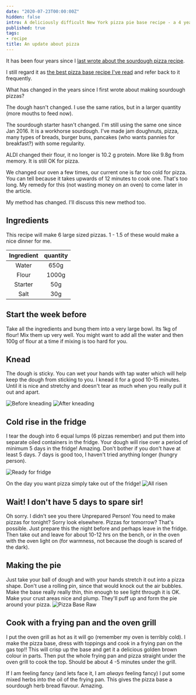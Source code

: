 ```yaml
---
date: "2020-07-23T00:00:00Z"
hidden: false
intro: A deliciously difficult New York pizza pie base recipe - a 4 year retrospective.
published: true
tags:
- recipe
title: An update about pizza
---
```


It has been four years since I [last wrote about the sourdough pizza recipe](/pizza-base-recipe-with-sourdough-starter/). 

I still regard it as [the best pizza base recipe I've
read](http://www.varasanos.com/PizzaRecipe.htm) and refer back to it frequently.

What has changed in the years since I first wrote about making sourdough pizzas?

The dough hasn't changed. I use the same ratios, but in a larger quantity
(more mouths to feed now).

The sourdough starter hasn't changed. I'm still using the same one since Jan 2016. It is a workhorse sourdough.
I've made jam doughnuts, pizza, many types of breads, burger buns, pancakes (who wants pannies for breakfast?)
with some regularity.

ALDI changed their flour, it no longer is 10.2 g protein. More like 9.8g from memory. It is still OK for pizza.

We changed our oven a few times, our current one is far too cold for pizza. You can tell because it takes upwards of 12 minutes
to cook one. That's too long. My remedy for this (not wasting money on an oven) to come later in the article.

My method has changed. I'll discuss this new method too.

## Ingredients
This recipe will make 6 large sized pizzas. 1 - 1.5 of these would make a nice
dinner for me.

| Ingredient | quantity |
| :--------: | :------: |
| Water      | 650g     |
| Flour      | 1000g    |
| Starter    | 50g      |
| Salt       | 30g      |


## Start the week before
Take all the ingredients and bung them into a very large bowl. Its 1kg of flour!
Mix them up very well. You might want to add all the water and then 100g of flour at a time
if mixing is too hard for you.

## Knead
The dough is sticky. You can wet your hands with tap water which will help keep the dough from sticking to you.
I knead it for a good 10-15 minutes.  Until it is nice and stretchy and doesn't
tear as much when you really pull it out and apart.

![Before kneading](/assets/images/pizza/dough-raw.jpg)
![After kneading](/assets/images/pizza/dough-knead.jpg)

## Cold rise in the fridge
I tear the dough into 6 equal lumps (6 pizzas remember) and put them into separate oiled containers
in the fridge. Your dough will rise over a period of minimum 5 days in the fridge! Amazing. Don't bother
if you don't have at least 5 days. 7 days is good too, I haven't tried anything longer (hungry person).

![Ready for fridge](/assets/images/pizza/pizza-dough-start.jpg)

On the day you want pizza simply take out of the fridge!
![All risen](/assets/images/pizza/pizza-dough-risen.jpg)

## Wait! I don't have 5 days to spare sir!
Oh sorry. I didn't see you there Unprepared Person! You need to make pizzas for tonight? Sorry look elsewhere.
Pizzas for tomorrow? That's possible. Just prepare this the night before and perhaps leave in the fridge. Then
take out and leave for about 10-12 hrs on the bench, or in the oven with the oven light on (for warmness, not because the dough is scared of the dark).


## Making the pie
Just take your ball of dough and with your hands stretch it out into a pizza shape. Don't use a rolling pin, since that would knock out the air bubbles. Make the base really really thin, thin enough to see light through it is OK. Make your crust areas nice and plump. They'll puff up and form the pie around your pizza.
![Pizza Base Raw](/assets/images/pizza/pizza-base-raw.jpg)

## Cook with a frying pan and the oven grill
I put the oven grill as hot as it will go (remember my oven is terribly cold). I make the pizza base, dress with toppings and 
cook in a frying pan on the gas top!! This will crisp up the base and get it a delicious golden brown colour in parts.
Then put the whole frying pan and pizza straight under the oven grill to cook the top. Should be about 4 -5 minutes under the grill.

If I am feeling fancy (and lets face it, I am _always_ feeling fancy) I put some mixed herbs into the oil of the frying pan.
This gives the pizza base a sourdough herb bread flavour. Amazing.
